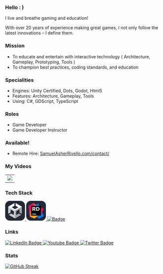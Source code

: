 ### Hello : )

I live and breathe gaming and education!

With over 20 years of experience making great games, I not only follow the latest innovations – I define them.

### Mission  
* To educate and entertain with interactive technology ( Architecture, Gameplay, Prototyping, Tools )
* To champion best practices, coding standards, and education

### Specialities  
* Engines: Unity Certified, Dots, Godot, Html5
* Features: Architecture, Gameplay, Tools
* Using: C#, GDScript, TypeScript

### Roles 
* Game Developer
* Game Developer Instructor

### Available!
* Remote Hire: [SamuelAsherRivello.com/contact/](https://www.samuelasherrivello.com/contact/)

### My Videos

<table>
<tr>
<td>
<a href="https://www.youtube.com/@SamuelAsherRivello"><img width="500" src="https://i3.ytimg.com/vi/1s_FFhy0948/maxresdefault.jpg" /></a>
</td>
</tr>
</table>

### Tech Stack

<div id="badges">
  <a href="https://unity.com/">
    <img src="https://github.com/tandpfun/skill-icons/raw/main/icons/Unity-Dark.svg" width = "64" height="64" alt="Badge"/>
  </a>
  <a href="https://www.jetbrains.com/rider/">
    <img src="https://github.com/tandpfun/skill-icons/raw/main/icons/Rider-Dark.svg" width = "64" height="64" alt="Badge"/>
  </a>
    <a href="https://learn.microsoft.com/en-us/dotnet/csharp/">
    <img src="https://img.shields.io/badge/c%23-%23239120.svg?style=for-the-badge&logo=csharp&logoColor=white" width = "64" height="64" alt="Badge"/>
  </a>
</div>

### Links

<div id="badges">
  <a href="https://www.linkedin.com/in/samuelasherrivello/">
    <img src="https://img.shields.io/badge/LinkedIn-blue?style=for-the-badge&logo=linkedin&logoColor=white" alt="LinkedIn Badge"/>
  </a>
  <a href="https://www.youtube.com/@SamuelAsherRivello">
    <img src="https://img.shields.io/badge/YouTube-red?style=for-the-badge&logo=youtube&logoColor=white" alt="Youtube Badge"/>
  </a>
  <a href="https://twitter.com/srivello">
   <img src="https://img.shields.io/badge/Twitter-blue?style=for-the-badge&logo=twitter&logoColor=white" alt="Twitter Badge"/>
  </a>
</div>

### Stats

[![GitHub Streak](http://github-readme-streak-stats.herokuapp.com?user=SamuelAsherRivello&theme=dark&background=000000)](https://git.io/streak-stats)



